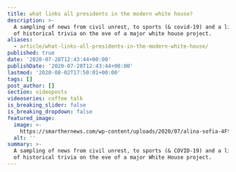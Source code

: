 ```yaml
---
title: what links all presidents in the modern white house?
description: >-
  A sampling of news from civil unrest, to sports (& covid-19) and a little bit
  of historical trivia on the eve of a major white house project.
aliases:
  - article/what-links-all-presidents-in-the-modern-white-house/
published: true
date: '2020-07-28T12:43:44+00:00'
publishDate: '2020-07-28T12:43:44+00:00'
lastmod: '2020-08-02T17:50:01+00:00'
tags: []
post_author: []
section: videoposts
videoseries: coffee talk
is_breaking_slider: false
is_breaking_dropdown: false
featured_image:
  image: >-
    https://smarthernews.com/wp-content/uploads/2020/07/alina-sofia-4FttS_QUqw8-unsplash-683x1024.jpg
  alt: ''
summary: >-
  A sampling of news from civil unrest, to sports (& COVID-19) and a little bit
  of historical trivia on the eve of a major White House project.
---
```

